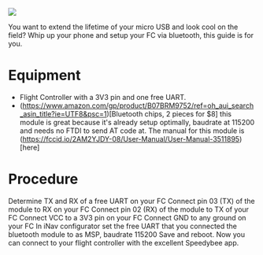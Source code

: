 ![](https://i.imgur.com/HDakZPo.jpg)

You want to extend the lifetime of your micro USB and look cool on the field? Whip up your phone and setup your FC via bluetooth, this guide is for you.
# Equipment
* Flight Controller with a 3V3 pin and one free UART. 
* (https://www.amazon.com/gp/product/B07BRM9752/ref=oh_aui_search_asin_title?ie=UTF8&psc=1)[Bluetooth chips, 2 pieces for $8] this module is great because it's already setup optimally, baudrate at 115200 and needs no FTDI to send AT code at.
The manual for this module is (https://fccid.io/2AM2YJDY-08/User-Manual/User-Manual-3511895)[here] 
# Procedure
Determine TX and RX of a free UART on your FC 
Connect pin 03 (TX) of the module to RX on your FC
Connect pin 02 (RX) of the module to TX of your FC
Connect VCC to a 3V3 pin on your FC
Connect GND to any ground on your FC
In iNav configurator set the free UART that you connected the bluetooth module to as MSP, baudrate 115200
Save and reboot.
Now you can connect to your flight controller with the excellent Speedybee app.